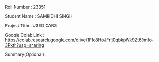 Roll Number       :    23351 

Student Name      :    SAMRIDHI SINGH 

Project Title     :    USED CARS 

Google Colab Link :    https://colab.research.google.com/drive/1Ffq8HoJFrfj0qbkpWk9Zt69mfo-3Pkth?usp=sharing 

Summary(Optional) :  
